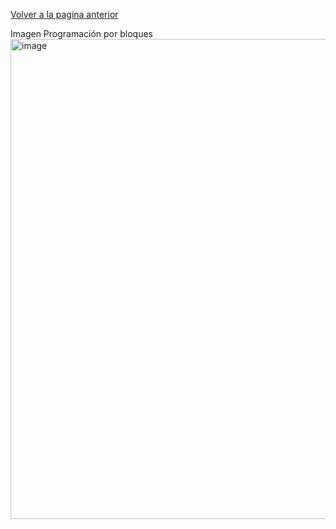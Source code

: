 [Volver a la pagina anterior](ContenidosUnidad.md)  

  Imagen Programación por bloques
<img width="1366" height="768" alt="image" src="https://github.com/user-attachments/assets/4b5f0b3c-825a-47be-afde-4f4571bb38bd" />
